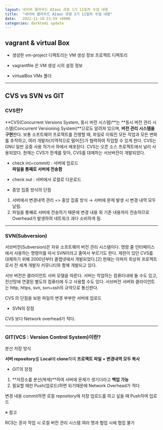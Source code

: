 ```yaml
---
layout: 네이버 클라우드 AIaas 과정 1기 11일차 수업 내용
title:  "네이버 클라우드 AIaas 과정 1기 11일차 수업 내용"
date:   2022-11-18 23:59 +0900
categories: darktemi update
---
```


## vagrant & virtual Box

- 생성한 vm-project 디렉토리는 VM 생성 정보 프로젝트 디렉토리
- vagrantfile 은 VM 생성 시의 설정 정보

- virtualBox VMs 폴더





---
## CVS vs SVN vs GIT

### CVS란? 

**CVS(Concurrent Versions System, 동시 버전 시스템)**는 **동시 버전 관리 시스템(Concurrent Versioning System)**으로도 알려져 있으며, **버전 관리 시스템을 구현**한다. 보통 소프트웨어 프로젝트를 진행할 때, 파일로 이뤄진 모든 작업과 모든 변화를 추적하고, 여러 개발자(지역적으로 떨어진)가 협력하여 작업할 수 있게 한다. CVS는 GNU 일반 공중 사용 허가서 하에서 배포된다. CVS는 오픈 소스 프로젝트에서 널리 사용되었다. 현재는 CVS가 한계를 맞아, CVS를 대체하는 서브버전이 개발되었다.

- check in(=commit) : 서버에 업로드<br>
**파일을 통째로 서버에 전송함**<br>

- check out : 서버에서 로컬로 다운로드

- 중앙 집중 방식의 단점

1. 서버에서 변경내역 관리 => 중앙 집중 방식 → 서버에 문제 발생 시 변경 내역 모두 날림.
2. 파일을 통째로 서버에 전송하기 때문에 변경 내용 외 기존 내용까지 전송하므로<br>
Overhead가 발생하여 네트워크 과다 소비하게 됨.

---
### SVN(Subversion)

서브버전(Subversion)은 자유 소프트웨어 버전 관리 시스템이다. 명령 줄 인터페이스에서 사용하는 명령어를 따서 SVN이라고 줄여서 부르기도 한다. 제한이 있던 CVS를 대체하기 위해 2000년부터 콜랩넷에서 개발되었다.[2] 현재는 아파치 최상위 프로젝트로서 전 세계 개발자 커뮤니티와 함께 개발되고 있다.

서브 버전은 클라이언트 서버 모델을 따른다. 서버는 작업하는 컴퓨터내에 둘 수도 있고, 전산망에 연결된 별도의 컴퓨터에 두고 사용할 수도 있다. 서브버전 서버와 클라이언트는 http, https, svn, svn+ssh의 규약으로 통신한다.

CVS 의 단점을 보완
파일의 변경 부부만 서버에 업로드

- SVN의 장점

CVS 보다 Network overhead가 적다.

---
### GIT(VCS : Version Control System)이란?

분산 저장 방식

**서버 repository**를 **Local**에 **clone**하여 **프로젝트 파일 + 변경내역 모두 복사**

- GIT의 장점

1. **저장소를 분산(복제)**하여 서버에 문제가 생기더라고 **백업 가능**
2. 필요할 때만 Push(업로드)하면 되기때문에 Network Overhead가 적다

변경 내용 commit하면 로컬 repository에 저장
업로드를 하고 싶을 때 Push하여 업로드

※ 참고

RCS는 혼자 작업 시 로컬 버전 관리 시스템
여러 명과 협업 시에 협업 불가




